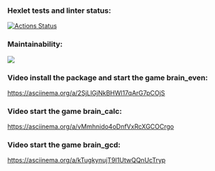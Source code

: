 ### Hexlet tests and linter status:
[![Actions Status](https://github.com/Marina-Charaeva/python-project-49/actions/workflows/hexlet-check.yml/badge.svg)](https://github.com/Marina-Charaeva/python-project-49/actions)
### Maintainability:
<a href="https://codeclimate.com/github/Marina-Charaeva/python-project-49/maintainability"><img src="https://api.codeclimate.com/v1/badges/db6cee786d3d68676be7/maintainability" /></a>
### Video install the package and start the game brain_even:
https://asciinema.org/a/2SjLlGjNkBHWl17qArG7pCOjS
### Video start the game brain_calc:
https://asciinema.org/a/vMmhnido4oDnfVxRcXGCOCrgo
### Video start the game brain_gcd:
https://asciinema.org/a/kTugkynujT9I1UtwQQnUcTryp